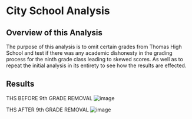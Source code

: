 # City School Analysis

## Overview of this Analysis

The purpose of this analysis is to omit certain grades from Thomas High School and test if there was any academic dishonesty in the grading process for the ninth grade class leading to skewed scores. As well as to repeat the initial analysis in its entirety to see how the results are effected.

## Results

THS BEFORE 9th GRADE REMOVAL
![image](https://user-images.githubusercontent.com/102704559/167280926-b3bc147a-d6aa-4320-8823-88b10d1f6b2e.png)


THS AFTER 9th GRADE REMOVAL
![image](https://user-images.githubusercontent.com/102704559/167280912-64127fce-372e-49f1-8d8d-9ac473f1c102.png)
